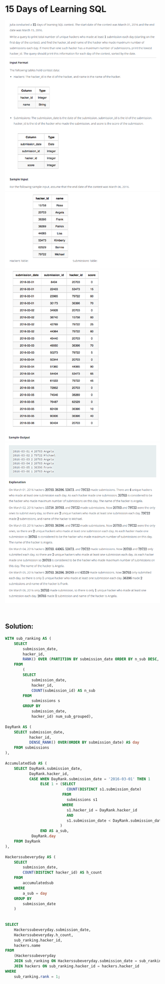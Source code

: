 # 15 Days of Learning SQL

<div id="header" align="center">
  <img src="https://github.com/MartaCasdelg/SQL-HackerRank-Solutions/blob/main/3.%20Advanced/Images/15_days_1.png" />
</div>

<div id="header" align="center">
  <img src="https://github.com/MartaCasdelg/SQL-HackerRank-Solutions/blob/main/3.%20Advanced/Images/15_days_2.png" />
</div>

<div id="header" align="center">
  <img src="https://github.com/MartaCasdelg/SQL-HackerRank-Solutions/blob/main/3.%20Advanced/Images/15_days_3.png" />
</div>

<div id="header" align="center">
  <img src="https://github.com/MartaCasdelg/SQL-HackerRank-Solutions/blob/main/3.%20Advanced/Images/15_days_4.png" />
</div>



&nbsp;

## Solution:

```sql
WITH sub_ranking AS (
    SELECT
        submission_date,
        hacker_id,
        RANK() OVER (PARTITION BY submission_date ORDER BY n_sub DESC, hacker_id) AS rank
    FROM
        (
        SELECT
            submission_date,
            hacker_id,
            COUNT(submission_id) AS n_sub
        FROM
            submissions s
        GROUP BY
            submission_date,
            hacker_id) num_sub_grouped),

DayRank AS (
    SELECT submission_date,
           hacker_id,
           DENSE_RANK() OVER(ORDER BY submission_date) AS day
    FROM submissions
),

AccumulatedSub AS (
    SELECT DayRank.submission_date,
           DayRank.hacker_id,
           CASE WHEN DayRank.submission_date = '2016-03-01' THEN 1
                ELSE 1 + (SELECT
                            COUNT(DISTINCT s1.submission_date)                         
                          FROM 
                            submissions s1 
                          WHERE     
                            s1.hacker_id = DayRank.hacker_id 
                            AND                              
                            s1.submission_date < DayRank.submission_date
                         ) 
                END AS a_sub,
            DayRank.day
    FROM DayRank
),

Hackerssubeveryday AS (
    SELECT
        submission_date,
        COUNT(DISTINCT hacker_id) AS h_count
    FROM
        accumulatedsub
    WHERE
        a_sub = day
    GROUP BY
        submission_date
    )


SELECT
    Hackerssubeveryday.submission_date,
    Hackerssubeveryday.h_count,
    sub_ranking.hacker_id,
    hackers.name
FROM
    (Hackerssubeveryday
    JOIN sub_ranking ON Hackerssubeveryday.submission_date = sub_ranking.submission_date)
    JOIN hackers ON sub_ranking.hacker_id = hackers.hacker_id
WHERE
    sub_ranking.rank = 1;
```